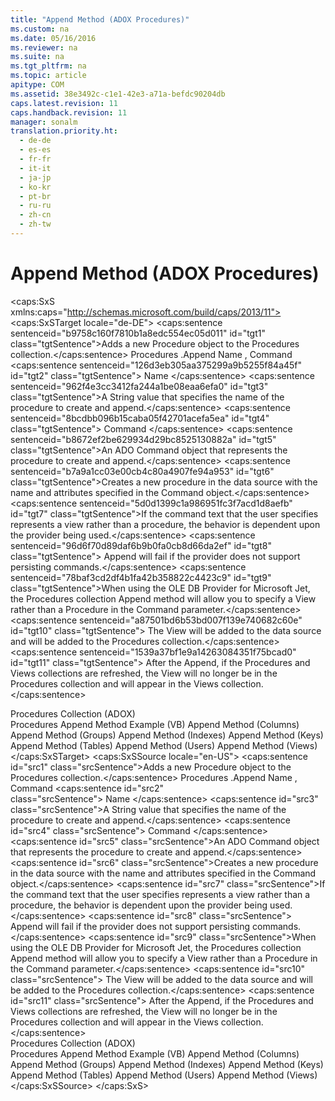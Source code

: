```yaml
---
title: "Append Method (ADOX Procedures)"
ms.custom: na
ms.date: 05/16/2016
ms.reviewer: na
ms.suite: na
ms.tgt_pltfrm: na
ms.topic: article
apitype: COM
ms.assetid: 38e3492c-c1e1-42e3-a71a-befdc90204db
caps.latest.revision: 11
caps.handback.revision: 11
manager: sonalm
translation.priority.ht: 
  - de-de
  - es-es
  - fr-fr
  - it-it
  - ja-jp
  - ko-kr
  - pt-br
  - ru-ru
  - zh-cn
  - zh-tw
---
```

# Append Method (ADOX Procedures)
<?xml version="1.0" encoding="utf-8"?>
<caps:SxS xmlns:caps="http://schemas.microsoft.com/build/caps/2013/11">
  <caps:SxSTarget locale="de-DE">
    <developerReferenceWithSyntaxDocument xsi:schemaLocation="http://ddue.schemas.microsoft.com/authoring/2003/5 http://dduestorage.blob.core.windows.net/ddueschema/developer.xsd" xmlns="http://ddue.schemas.microsoft.com/authoring/2003/5" xmlns:xlink="http://www.w3.org/1999/xlink" xmlns:xsi="http://www.w3.org/2001/XMLSchema-instance">
      <introduction>
        <para>
          <caps:sentence sentenceid="b9758c160f7810b1a8edc554ec05d011" id="tgt1" class="tgtSentence">Adds a new <legacyLink xlink:href="927bcf3e-32f5-4a80-98d3-600779f0732e">Procedure</legacyLink> object to the <legacyLink xlink:href="dc7a38e1-93b9-4034-9af2-ff419e8fb2a3">Procedures</legacyLink> collection.</caps:sentence>
        </para>
      </introduction>
      <syntaxSection>
        <legacySyntax>
          <parameterReference>Procedures</parameterReference>
          <legacyBold>.Append </legacyBold>
          <parameterReference>Name</parameterReference>
          <legacyBold>,</legacyBold>
          <parameterReference>Command</parameterReference>
        </legacySyntax>
      </syntaxSection>
      <parameters>
        <content>
          <definitionTable>
            <definedTerm>
              <caps:sentence sentenceid="126d3eb305aa375299a9b5255f84a45f" id="tgt2" class="tgtSentence"> <legacyItalic>Name</legacyItalic> </caps:sentence>
            </definedTerm>
            <definition>
              <para>
                <caps:sentence sentenceid="962f4e3cc3412fa244a1be08eaa6efa0" id="tgt3" class="tgtSentence">A <legacyBold>String</legacyBold> value that specifies the name of the procedure to create and append.</caps:sentence>
              </para>
            </definition>
            <definedTerm>
              <caps:sentence sentenceid="8bcdbb096b15caba05f42701acefa5ea" id="tgt4" class="tgtSentence"> <legacyItalic>Command</legacyItalic> </caps:sentence>
            </definedTerm>
            <definition>
              <para>
                <caps:sentence sentenceid="b8672ef2be629934d29bc8525130882a" id="tgt5" class="tgtSentence">An ADO <legacyLink xlink:href="a02c22fb-542d-465e-a629-30fd59dcbebf">Command</legacyLink> object that represents the procedure to create and append.</caps:sentence>
              </para>
            </definition>
          </definitionTable>
        </content>
      </parameters>
      <languageReferenceRemarks>
        <content>
          <para>
            <caps:sentence sentenceid="b7a9a1cc03e00cb4c80a4907fe94a953" id="tgt6" class="tgtSentence">Creates a new procedure in the data source with the name and attributes specified in the <legacyBold>Command</legacyBold> object.</caps:sentence>
          </para>
          <para>
            <caps:sentence sentenceid="5d0d1399c1a986951fc3f7acd1d8aefb" id="tgt7" class="tgtSentence">If the command text that the user specifies represents a view rather than a procedure, the behavior is dependent upon the provider being used.</caps:sentence>
            <caps:sentence sentenceid="96d6f70d89daf6b9b0fa0cb8d66da2ef" id="tgt8" class="tgtSentence">
              <legacyBold>Append</legacyBold> will fail if the provider does not support persisting commands.</caps:sentence>
          </para>
          <alert class="note">
            <para>
              <caps:sentence sentenceid="78baf3cd2df4b1fa42b358822c4423c9" id="tgt9" class="tgtSentence">When using the OLE DB Provider for Microsoft Jet, the <legacyBold>Procedures</legacyBold> collection <legacyBold>Append</legacyBold> method will allow you to specify a <legacyBold>View</legacyBold> rather than a <legacyBold>Procedure</legacyBold> in the <legacyItalic>Command</legacyItalic> parameter.</caps:sentence>
              <caps:sentence sentenceid="a87501bd6b53bd007f139e740682c60e" id="tgt10" class="tgtSentence"> The <legacyBold>View</legacyBold> will be added to the data source and will be added to the <legacyBold>Procedures</legacyBold> collection.</caps:sentence>
              <caps:sentence sentenceid="1539a37bf1e9a14263084351f75bcad0" id="tgt11" class="tgtSentence"> After the <legacyBold>Append</legacyBold>, if the <legacyBold>Procedures</legacyBold> and <legacyBold>Views</legacyBold> collections are refreshed, the <legacyBold>View</legacyBold> will no longer be in the <legacyBold>Procedures</legacyBold> collection and will appear in the <legacyBold>Views</legacyBold> collection.</caps:sentence>
            </para>
          </alert>
        </content>
      </languageReferenceRemarks>
      <section>
        <title>
          <caps:sentence sentenceid="2f342d3be839cc5b67ae0de7d404b8e6" id="tgt12" class="tgtSentence">Applies To</caps:sentence>
        </title>
        <content>
          <para>
            <link xlink:href="dc7a38e1-93b9-4034-9af2-ff419e8fb2a3">Procedures Collection (ADOX)</link>
          </para>
        </content>
      </section>
      <relatedTopics>
        <link xlink:href="ce83b966-474b-4f57-8eb9-370996dfc5c0">Procedures Append Method Example (VB)</link>
        <link xlink:href="7a46d23c-efef-4ec7-815d-cd3ac86787dd">Append Method (Columns)</link>
        <link xlink:href="56b94fc6-7ef0-4e4a-82a3-033b94c46036">Append Method (Groups)</link>
        <link xlink:href="6695769f-275b-4b70-81bd-1a5f7d74926c">Append Method (Indexes)</link>
        <link xlink:href="215a5391-f422-42ec-99ea-4e6fbb5d3d64">Append Method (Keys)</link>
        <link xlink:href="a362ed51-314c-4783-9598-538dbf755f3d">Append Method (Tables)</link>
        <link xlink:href="b80bc5d5-78ca-4f75-956b-2ac658029cc7">Append Method (Users)</link>
        <link xlink:href="6070fd58-3237-4c77-a966-5b39ce5d57e4">Append Method (Views)</link>
      </relatedTopics>
    </developerReferenceWithSyntaxDocument>
  </caps:SxSTarget>
  <caps:SxSSource locale="en-US">
    <developerReferenceWithSyntaxDocument xsi:schemaLocation="http://ddue.schemas.microsoft.com/authoring/2003/5 http://dduestorage.blob.core.windows.net/ddueschema/developer.xsd" xmlns="http://ddue.schemas.microsoft.com/authoring/2003/5" xmlns:xlink="http://www.w3.org/1999/xlink" xmlns:xsi="http://www.w3.org/2001/XMLSchema-instance">
      <introduction>
        <para>
          <caps:sentence id="src1" class="srcSentence">Adds a new <legacyLink xlink:href="927bcf3e-32f5-4a80-98d3-600779f0732e">Procedure</legacyLink> object to the <legacyLink xlink:href="dc7a38e1-93b9-4034-9af2-ff419e8fb2a3">Procedures</legacyLink> collection.</caps:sentence>
        </para>
      </introduction>
      <syntaxSection>
        <legacySyntax>
          <parameterReference>Procedures</parameterReference>
          <legacyBold>.Append </legacyBold>
          <parameterReference>Name</parameterReference>
          <legacyBold>,</legacyBold>
          <parameterReference>Command</parameterReference>
        </legacySyntax>
      </syntaxSection>
      <parameters>
        <content>
          <definitionTable>
            <definedTerm>
              <caps:sentence id="src2" class="srcSentence"> <legacyItalic>Name</legacyItalic> </caps:sentence>
            </definedTerm>
            <definition>
              <para>
                <caps:sentence id="src3" class="srcSentence">A <legacyBold>String</legacyBold> value that specifies the name of the procedure to create and append.</caps:sentence>
              </para>
            </definition>
            <definedTerm>
              <caps:sentence id="src4" class="srcSentence"> <legacyItalic>Command</legacyItalic> </caps:sentence>
            </definedTerm>
            <definition>
              <para>
                <caps:sentence id="src5" class="srcSentence">An ADO <legacyLink xlink:href="a02c22fb-542d-465e-a629-30fd59dcbebf">Command</legacyLink> object that represents the procedure to create and append.</caps:sentence>
              </para>
            </definition>
          </definitionTable>
        </content>
      </parameters>
      <languageReferenceRemarks>
        <content>
          <para>
            <caps:sentence id="src6" class="srcSentence">Creates a new procedure in the data source with the name and attributes specified in the <legacyBold>Command</legacyBold> object.</caps:sentence>
          </para>
          <para>
            <caps:sentence id="src7" class="srcSentence">If the command text that the user specifies represents a view rather than a procedure, the behavior is dependent upon the provider being used.</caps:sentence>
            <caps:sentence id="src8" class="srcSentence">
              <legacyBold>Append</legacyBold> will fail if the provider does not support persisting commands.</caps:sentence>
          </para>
          <alert class="note">
            <para>
              <caps:sentence id="src9" class="srcSentence">When using the OLE DB Provider for Microsoft Jet, the <legacyBold>Procedures</legacyBold> collection <legacyBold>Append</legacyBold> method will allow you to specify a <legacyBold>View</legacyBold> rather than a <legacyBold>Procedure</legacyBold> in the <legacyItalic>Command</legacyItalic> parameter.</caps:sentence>
              <caps:sentence id="src10" class="srcSentence"> The <legacyBold>View</legacyBold> will be added to the data source and will be added to the <legacyBold>Procedures</legacyBold> collection.</caps:sentence>
              <caps:sentence id="src11" class="srcSentence"> After the <legacyBold>Append</legacyBold>, if the <legacyBold>Procedures</legacyBold> and <legacyBold>Views</legacyBold> collections are refreshed, the <legacyBold>View</legacyBold> will no longer be in the <legacyBold>Procedures</legacyBold> collection and will appear in the <legacyBold>Views</legacyBold> collection.</caps:sentence>
            </para>
          </alert>
        </content>
      </languageReferenceRemarks>
      <section>
        <title>
          <caps:sentence id="src12" class="srcSentence">Applies To</caps:sentence>
        </title>
        <content>
          <para>
            <link xlink:href="dc7a38e1-93b9-4034-9af2-ff419e8fb2a3">Procedures Collection (ADOX)</link>
          </para>
        </content>
      </section>
      <relatedTopics>
        <link xlink:href="ce83b966-474b-4f57-8eb9-370996dfc5c0">Procedures Append Method Example (VB)</link>
        <link xlink:href="7a46d23c-efef-4ec7-815d-cd3ac86787dd">Append Method (Columns)</link>
        <link xlink:href="56b94fc6-7ef0-4e4a-82a3-033b94c46036">Append Method (Groups)</link>
        <link xlink:href="6695769f-275b-4b70-81bd-1a5f7d74926c">Append Method (Indexes)</link>
        <link xlink:href="215a5391-f422-42ec-99ea-4e6fbb5d3d64">Append Method (Keys)</link>
        <link xlink:href="a362ed51-314c-4783-9598-538dbf755f3d">Append Method (Tables)</link>
        <link xlink:href="b80bc5d5-78ca-4f75-956b-2ac658029cc7">Append Method (Users)</link>
        <link xlink:href="6070fd58-3237-4c77-a966-5b39ce5d57e4">Append Method (Views)</link>
      </relatedTopics>
    </developerReferenceWithSyntaxDocument>
  </caps:SxSSource>
</caps:SxS>